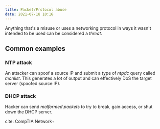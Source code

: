 ```yaml
---
title: Packet/Protocol abuse
date: 2021-07-18 10:16
---
```


Anything that's a misuse or uses a networking protocol in ways it wasn't
intended to be used can be considered a _threat_.

## Common examples

### NTP attack

An attacker can spoof a source IP and submit a type of _ntpdc_ query called
_monlist_. This generates a lot of output and can effectively DoS the target
server (spoofed source IP).

### DHCP attack

Hacker can send _malformed packets_ to try to break, gain access, or shut down
the DHCP server.

cite: CompTIA Network+
